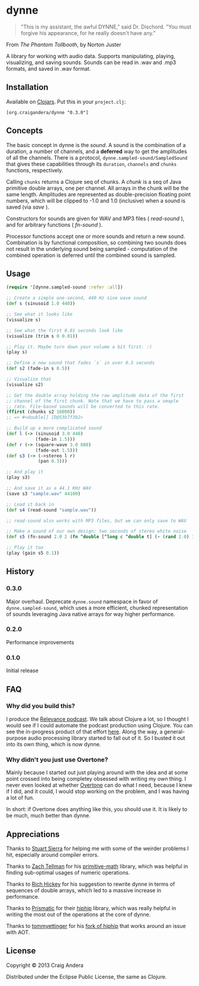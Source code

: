 # dynne

> "This is my assistant, the awful DYNNE," said Dr. Dischord.
> "You must forgive his appearance, for he really doesn't have any."

From _The Phantom Tollbooth_, by Norton Juster

A library for working with audio data. Supports manipulating, playing,
visualizing, and saving sounds. Sounds can be read in .wav and .mp3
formats, and saved in .wav format.

## Installation

Available on [Clojars](https://clojars.org/org.craigandera/dynne). Put
this in your `project.clj`:

```
[org.craigandera/dynne "0.3.0"]
```

## Concepts

The basic concept in dynne is the _sound_. A sound is the combination
of a duration, a number of channels, and a **deferred** way to get the
amplitudes of all the channels. There is a protocol,
`dynne.sampled-sound/SampledSound` that gives these capabilities
through its `duration`, `channels` and `chunks` functions,
respectively.

Calling `chunks` returns a Clojure seq of chunks. A _chunk_ is a seq
of Java primitive double arrays, one per channel. All arrays in the
chunk will be the same length. Amplitudes are represented as
double-precision floating point numbers, which will be clipped to -1.0
and 1.0 (inclusive) when a sound is saved (via _save_ ).

Constructors for sounds are given for WAV and MP3 files
( _read-sound_ ), and for arbitrary functions ( _fn-sound_ ).

Processor functions accept one or more sounds and return a new sound.
Combination is by functional composition, so combining two sounds does
not result in the underlying sound being sampled - computation of the
combined operation is deferred until the combined sound is sampled.

## Usage

```clojure
(require '[dynne.sampled-sound :refer :all])

;; Create a simple one-second, 440 Hz sine wave sound
(def s (sinusoid 1.0 440))

;; See what it looks like
(visualize s)

;; See what the first 0.01 seconds look like
(visualize (trim s 0 0.01))

;; Play it. Maybe turn down your volume a bit first. :)
(play s)

;; Define a new sound that fades `s` in over 0.5 seconds
(def s2 (fade-in s 0.5))

;; Visualize that
(visualize s2)

;; Get the double array holding the raw amplitude data of the first
;; channel of the first chunk. Note that we have to pass a smaple
;; rate. File-based sounds will be converted to this rate.
(ffirst (chunks s2 16000))
;; => #<double[] [D@53b7f3b2>

;; Build up a more complicated sound
(def l (-> (sinusoid 3.0 440)
           (fade-in 1.5)))
(def r (-> (square-wave 3.0 880)
           (fade-out 1.5)))
(def s3 (-> (->stereo l r)
            (pan 0.3)))

;; And play it
(play s3)

;; And save it as a 44.1 KHz WAV
(save s3 "sample.wav" 44100)

;; Load it back in
(def s4 (read-sound "sample.wav"))

;; read-sound also works with MP3 files, but we can only save to WAV

;; Make a sound of our own design: two seconds of stereo white noise
(def s5 (fn-sound 2.0 2 (fn ^double [^long c ^double t] (- (rand 2.0) 1.0))))

;; Play it too
(play (gain s5 0.1))
```

## History

### 0.3.0

Major overhaul. Deprecate `dynne.sound` namespace in favor of
`dynne.sampled-sound`, which uses a more efficient, chunked
representation of sounds leveraging Java native arrays for way higher
performance.

### 0.2.0

Performance improvements

### 0.1.0

Initial release


## FAQ

### Why did you build this?

I produce the
[Relevance podcast](http://thinkrelevance.com/blog/tags/podcast). We
talk about Clojure a lot, so I thought I would see if I could automate
the podcast production using Clojure. You can see the in-progress
product of that effort
[here](https://github.com/candera/podcastifier). Along the way, a
general-purpose audio processing library started to fall out of it. So
I busted it out into its own thing, which is now dynne.

### Why didn't you just use Overtone?

Mainly because I started out just playing around with the idea and at
some point crossed into being completey obsessed with writing my own
thing. I never even looked at whether
[Overtone](http://overtone.github.io/) can do what I need, because I
knew if I did, and it could, I would stop working on the problem, and
I was having a lot of fun.

In short: if Overtone does anything like this, you should use it. It
is likely to be much, much better than dynne.

## Appreciations

Thanks to [Stuart Sierra](https://github.com/stuartsierra) for helping
me with some of the weirder problems I hit, especially around compiler
errors.

Thanks to [Zach Tellman](https://github.com/ztellman) for his
[primitive-math](https://github.com/ztellman/primitive-math) library,
which was helpful in finding sub-optimal usages of numeric operations.

Thanks to [Rich Hickey](http://twitter.com/richhickey) for his
suggestion to rewrite dynne in terms of sequences of double arrays,
which led to a massive increase in performance.

Thanks to [Prismatic](http://getprismatic.com) for their
[hiphip](https://github.com/Prismatic/hiphip) library, which was really
helpful in writing the most out of the operations at the core of
dynne.

Thanks to [tommyettinger](https://github.com/tommyettinger) for his
[fork of hiphip](https://github.com/tommyettinger/hiphip-aot) that
works around an issue with AOT.

## License

Copyright © 2013 Craig Andera

Distributed under the Eclipse Public License, the same as Clojure.
